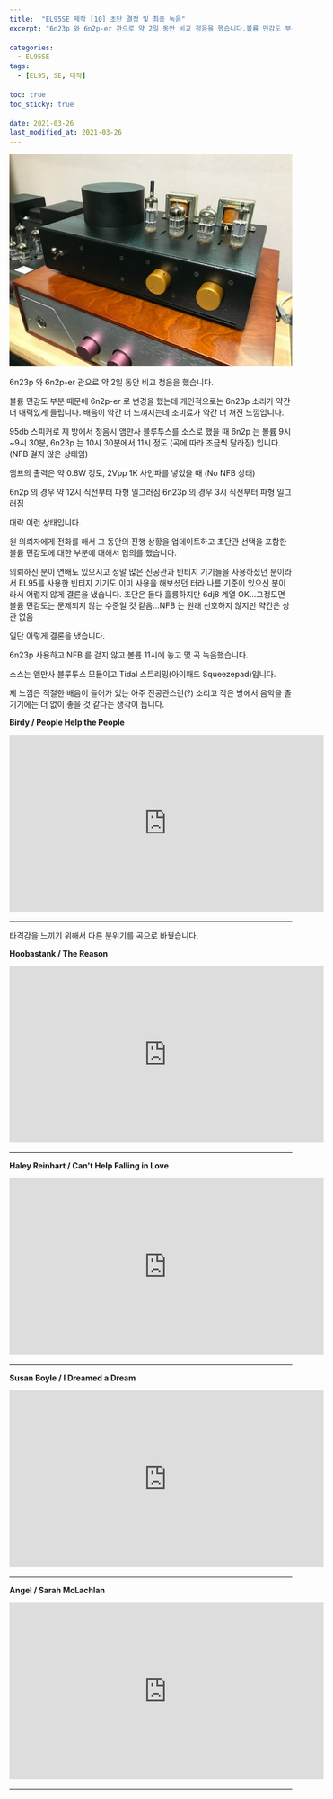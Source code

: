 ```yaml
---
title:  "EL95SE 제작 [10] 초단 결정 및 최종 녹음"
excerpt: "6n23p 와 6n2p-er 관으로 약 2일 동안 비교 청음을 했습니다.볼륨 민감도 부분 때문에 6n2p-er 로 변경을 했는데 개인적으로는 6n23p 소리가 약간 더 매력있게 들립니다. 배음이 약간 더 느껴지는데 조미료가 약간 더 쳐진 느낌입니다."

categories:
  - EL95SE
tags:
  - [EL95, SE, 대작]

toc: true
toc_sticky: true
 
date: 2021-03-26
last_modified_at: 2021-03-26
---
```

![EL95SE PRJ1 102](/assets/images/EL95SE_PRJ1_102.jpg)

6n23p 와 6n2p-er 관으로 약 2일 동안 비교 청음을 했습니다.

볼륨 민감도 부분 때문에 6n2p-er 로 변경을 했는데 개인적으로는 6n23p 소리가 약간 더 매력있게 들립니다. 배음이 약간 더 느껴지는데 조미료가 약간 더 쳐진 느낌입니다.

95db 스피커로 제 방에서 청음시 앰만사 블루투스를 소스로 했을 때 6n2p 는 볼륨 9시~9시 30분, 6n23p 는 10시 30분에서 11시 정도 (곡에 따라 조금씩 달라짐) 입니다. (NFB 걸지 않은 상태임)

앰프의 출력은 약 0.8W 정도, 2Vpp 1K 사인파를 넣었을 때 (No NFB 상태)

6n2p 의 경우 약 12시 직전부터 파형 일그러짐
6n23p 의 경우 3시 직전부터 파형 일그러짐

대략 이런 상태입니다.

원 의뢰자에게 전화를 해서 그 동안의 진행 상황을 업데이트하고 초단관 선택을 포함한 볼륨 민감도에 대한 부분에 대해서 협의를 했습니다.

의뢰하신 분이 연배도 있으시고 정말 많은 진공관과 빈티지 기기들을 사용하셨던 분이라서 EL95를 사용한 빈티지 기기도 이미 사용을 해보셨던 터라 나름 기준이 있으신 분이라서 어렵지 않게 결론을 냈습니다. 초단은 둘다 훌륭하지만 6dj8 계열 OK...그정도면 볼륨 민감도는 문제되지 않는 수준일 것 같음...NFB 는 원래 선호하지 않지만 약간은 상관 없음

일단 이렇게 결론을 냈습니다.

6n23p 사용하고 NFB 를 걸지 않고 볼륨 11시에 놓고 몇 곡 녹음했습니다.

소스는 앰만사 블루투스 모듈이고 Tidal 스트리밍(아이패드 Squeezepad)입니다.

제 느낌은 적절한 배음이 들어가 있는 아주 진공관스런(?) 소리고 작은 방에서 음악을 즐기기에는 더 없이 좋을 것 같다는 생각이 듭니다. 

**Birdy / People Help the People**

<iframe width="560" height="315" src="https://www.youtube.com/embed/FjHR97L48kk" frameborder="0" allowfullscreen></iframe>

---

타격감을 느끼기 위해서 다른 분위기를 곡으로 바꿨습니다.

**Hoobastank / The Reason**

<iframe width="560" height="315" src="https://www.youtube.com/embed/wwCIQgtlCqA" frameborder="0" allowfullscreen></iframe>

---

**Haley Reinhart / Can't Help Falling in Love**

<iframe width="560" height="315" src="https://www.youtube.com/embed/8sQVQg6BNBs" frameborder="0" allowfullscreen></iframe>

---

**Susan Boyle / I Dreamed a Dream**

<iframe width="560" height="315" src="https://www.youtube.com/embed/HH9vwyRM0xM" frameborder="0" allowfullscreen></iframe>

---

**Angel / Sarah McLachlan**

<iframe width="560" height="315" src="https://www.youtube.com/embed/ekqdZRQp6aY" frameborder="0" allowfullscreen></iframe>

---